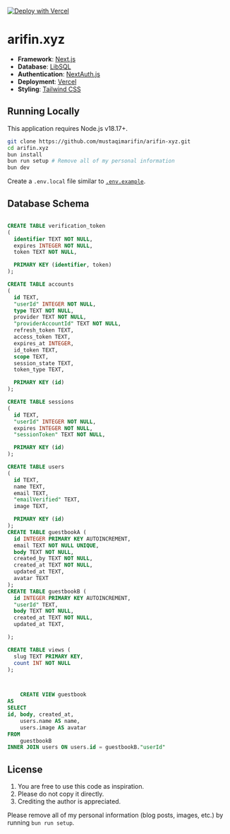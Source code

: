 [![Deploy with Vercel](https://vercel.com/button)](https://vercel.com/new/clone?repository-url=https%3A%2F%2Fgithub.com%2Fmustaqimarifin%2Farifin.xyz)

# arifin.xyz

- **Framework**: [Next.js](https://nextjs.org/)
- **Database**: [LibSQL](https://turso.tech/)
- **Authentication**: [NextAuth.js](https://next-auth.js.org)
- **Deployment**: [Vercel](https://vercel.com)
- **Styling**: [Tailwind CSS](https://tailwindcss.com)

## Running Locally

This application requires Node.js v18.17+.

```bash
git clone https://github.com/mustaqimarifin/arifin-xyz.git
cd arifin.xyz
bun install
bun run setup # Remove all of my personal information
bun dev
```

Create a `.env.local` file similar to [`.env.example`](https://github.com/mustaqimarifin/arifin.xyz/blob/main/.env.example).

## Database Schema

```sql

CREATE TABLE verification_token
(
  identifier TEXT NOT NULL,
  expires INTEGER NOT NULL,
  token TEXT NOT NULL,

  PRIMARY KEY (identifier, token)
);

CREATE TABLE accounts
(
  id TEXT,
  "userId" INTEGER NOT NULL,
  type TEXT NOT NULL,
  provider TEXT NOT NULL,
  "providerAccountId" TEXT NOT NULL,
  refresh_token TEXT,
  access_token TEXT,
  expires_at INTEGER,
  id_token TEXT,
  scope TEXT,
  session_state TEXT,
  token_type TEXT,

  PRIMARY KEY (id)
);

CREATE TABLE sessions
(
  id TEXT,
  "userId" INTEGER NOT NULL,
  expires INTEGER NOT NULL,
  "sessionToken" TEXT NOT NULL,

  PRIMARY KEY (id)
);

CREATE TABLE users
(
  id TEXT,
  name TEXT,
  email TEXT,
  "emailVerified" TEXT,
  image TEXT,

  PRIMARY KEY (id)
);
CREATE TABLE guestbookA (
  id INTEGER PRIMARY KEY AUTOINCREMENT,
  email TEXT NOT NULL UNIQUE,
  body TEXT NOT NULL,
  created_by TEXT NOT NULL,
  created_at TEXT NOT NULL,
  updated_at TEXT,
  avatar TEXT
);
CREATE TABLE guestbookB (
  id INTEGER PRIMARY KEY AUTOINCREMENT,
  "userId" TEXT,
  body TEXT NOT NULL,
  created_at TEXT NOT NULL,
  updated_at TEXT,

);

CREATE TABLE views (
  slug TEXT PRIMARY KEY,
  count INT NOT NULL
);



    CREATE VIEW guestbook
AS
SELECT
id, body, created_at,
	users.name AS name,
	users.image AS avatar
FROM
	guestbookB
INNER JOIN users ON users.id = guestbookB."userId"

```

## License

1. You are free to use this code as inspiration.
2. Please do not copy it directly.
3. Crediting the author is appreciated.

Please remove all of my personal information (blog posts, images, etc.) by running `bun run setup`.
